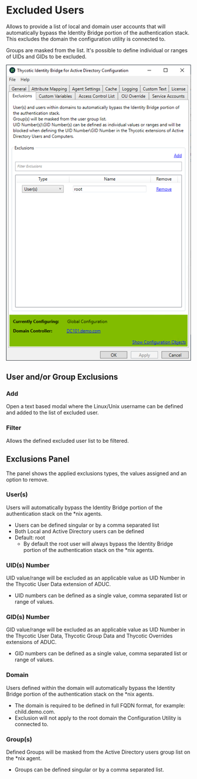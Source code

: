 [title]: # (Excluded Users)
[tags]: # (panel)
[priority]: # (6)
# Excluded Users

Allows to provide a list of local and domain user accounts that will automatically bypass the Identity Bridge portion of the authentication stack. This excludes the domain the configuration utility is connected to.

Groups are masked from the list. It's possible to define individual or ranges of UIDs and GIDs to be excluded.

![excluded users](../images/excl-users.png "Excluded Users tab of the Bridge Configuration tool")

## User and/or Group Exclusions

### Add

Open a text based modal where the Linux/Unix username can be defined and added to the list of excluded user.

### Filter

Allows the defined excluded user list to be filtered.

## Exclusions Panel

The panel shows the applied exclusions types, the values assigned and an option to remove.

### User(s)

Users will automatically bypass the Identity Bridge portion of the authentication stack on the *nix agents.

* Users can be defined singular or by a comma separated list
* Both Local and Active Directory users can be defined
* Default: root
  * By default the root user will always bypass the Identity Bridge portion of the authentication stack on the *nix agents.

### UID(s) Number

UID value/range will be excluded as an applicable value as UID Number in the Thycotic User Data extension of ADUC.

* UID numbers can be defined as a single value, comma separated list or range of values.

### GID(s) Number

GID value/range will be excluded as an applicable value as UID Number in the Thycotic User Data, Thycotic Group Data and Thycotic Overrides extensions of ADUC.

* GID numbers can be defined as a single value, comma separated list or range of values.

### Domain

Users defined within the domain will automatically bypass the Identity Bridge portion of the authentication stack on the *nix agents.

* The domain is required to be defined in full FQDN format, for example: child.demo.com.
* Exclusion will not apply to the root domain the Configuration Utility is connected to.

### Group(s)

Defined Groups will be masked from the Active Directory users group list on the *nix agent.

* Groups can be defined singular or by a comma separated list.